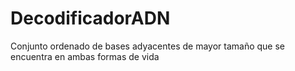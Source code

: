 # DecodificadorADN
Conjunto ordenado de bases adyacentes de mayor tamaño que se encuentra en ambas formas de vida
